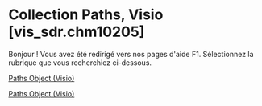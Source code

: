 
# Collection Paths, Visio [vis_sdr.chm10205]

Bonjour ! Vous avez été redirigé vers nos pages d'aide F1. Sélectionnez la rubrique que vous recherchiez ci-dessous.

[Paths Object (Visio)](http://msdn.microsoft.com/library/9adcc130-555e-7eee-d9a0-66ee7116e41f%28Office.15%29.aspx)

[Paths Object (Visio)](http://msdn.microsoft.com/library/80a73bdb-f4a5-fea4-fde3-f8417c2d3b27.aspx)

